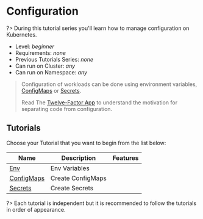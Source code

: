 # Configuration

?> During this tutorial series you'll learn how to manage configuration on Kubernetes.

* Level: *beginner*
* Requirements: *none*
* Previous Tutorials Series: *none*
* Can run on Cluster: *any*
* Can run on Namespace: *any*

> Configuration of workloads can be done using environment variables, [ConfigMaps](https://kubernetes.io/docs/concepts/configuration/configmap/) or [Secrets](https://kubernetes.io/docs/concepts/configuration/secret/).
> 
> Read The [Twelve-Factor App](https://12factor.net/) to understand the motivation for separating code from configuration.

## Tutorials

Choose your Tutorial that you want to begin from the list below:

| Name                                              | Description       | Features |
|---------------------------------------------------|-------------------|----------|
| [Env](tutorials/configuration/env/)               | Env Variables     |          |
| [ConfigMaps](tutorials/configuration/configmaps/) | Create ConfigMaps |          |
| [Secrets](/tutorials/configuration/secrets/)      | Create Secrets    |          |


?> Each tutorial is independent but it is recommended to follow the tutorials in order of appearance.